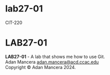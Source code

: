 # lab27-01
CIT-220
# LAB27-01
**LAB27-01** - A lab that shows me how to use Git.</br>
Adan Mancera <adan.mancera@acd.ccac.edu></br>
Copyright &copy; Adan Mancera 2024.</br>
